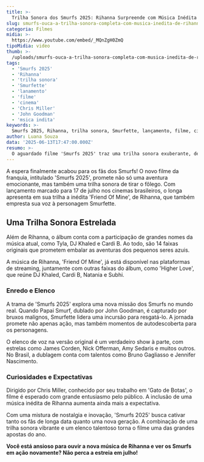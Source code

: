 ```yaml
---
title: >-
  Trilha Sonora dos Smurfs 2025: Rihanna Surpreende com Música Inédita
slug: smurfs-ouca-a-trilha-sonora-completa-com-musica-inedita-de-rihanna
categoria: Filmes
midia: >-
  https://www.youtube.com/embed/_MQnZgH0ZmQ
tipoMidia: video
thumb: >-
  /uploads/smurfs-ouca-a-trilha-sonora-completa-com-musica-inedita-de-rihanna-preview.jpg
tags:
  - 'Smurfs 2025'
  - 'Rihanna'
  - 'trilha sonora'
  - 'Smurfette'
  - 'lanamento'
  - 'filme'
  - 'cinema'
  - 'Chris Miller'
  - 'John Goodman'
  - 'msica indita'
keywords: >-
  Smurfs 2025, Rihanna, trilha sonora, Smurfette, lançamento, filme, cinema, Chris Miller, John Goodman, música inédita
author: Luana Souza
data: '2025-06-13T17:47:00.000Z'
resumo: >-
  O aguardado filme 'Smurfs 2025' traz uma trilha sonora exuberante, destacando a inédita 'Friend Of Mine', interpretada por Rihanna como Smurfette. Estreia em 17 de julho nos cinemas brasileiros.
---
```


A espera finalmente acabou para os fãs dos Smurfs! O novo filme da franquia, intitulado 'Smurfs 2025', promete não só uma aventura emocionante, mas também uma trilha sonora de tirar o fôlego. Com lançamento marcado para 17 de julho nos cinemas brasileiros, o longa apresenta em sua trilha a inédita 'Friend Of Mine', de Rihanna, que também empresta sua voz à personagem Smurfette.

## Uma Trilha Sonora Estrelada

Além de Rihanna, o álbum conta com a participação de grandes nomes da música atual, como Tyla, DJ Khaled e Cardi B. Ao todo, são 14 faixas originais que prometem embalar as aventuras dos pequenos seres azuis.

A música de Rihanna, 'Friend Of Mine', já está disponível nas plataformas de streaming, juntamente com outras faixas do álbum, como 'Higher Love', que reúne DJ Khaled, Cardi B, Natania e Subhi.

### Enredo e Elenco

A trama de 'Smurfs 2025' explora uma nova missão dos Smurfs no mundo real. Quando Papai Smurf, dublado por John Goodman, é capturado por bruxos malignos, Smurfette lidera uma incursão para resgatá-lo. A jornada promete não apenas ação, mas também momentos de autodescoberta para os personagens.

O elenco de voz na versão original é um verdadeiro show à parte, com estrelas como James Corden, Nick Offerman, Amy Sedaris e muitos outros. No Brasil, a dublagem conta com talentos como Bruno Gagliasso e Jennifer Nascimento.

### Curiosidades e Expectativas

Dirigido por Chris Miller, conhecido por seu trabalho em 'Gato de Botas', o filme é esperado com grande entusiasmo pelo público. A inclusão de uma música inédita de Rihanna aumenta ainda mais a expectativa.

Com uma mistura de nostalgia e inovação, 'Smurfs 2025' busca cativar tanto os fãs de longa data quanto uma nova geração. A combinação de uma trilha sonora vibrante e um elenco talentoso torna o filme uma das grandes apostas do ano.

**Você está ansioso para ouvir a nova música de Rihanna e ver os Smurfs em ação novamente? Não perca a estreia em julho!**